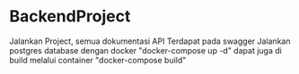 # BackendProject

Jalankan Project, semua dokumentasi API Terdapat pada swagger
Jalankan postgres database dengan docker "docker-compose up -d"
dapat juga di build melalui container "docker-compose build"

